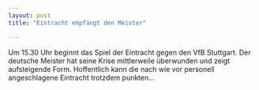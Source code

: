 ```yaml
---
layout: post
title: "Eintracht empfängt den Meister"

---
```


Um 15.30 Uhr beginnt das Spiel der Eintracht gegen den VfB Stuttgart. Der deutsche Meister hat seine Krise mittlerweile überwunden und zeigt aufsteigende Form. Hoffentlich kann die nach wie vor personell angeschlagene Eintracht trotzdem punkten...


